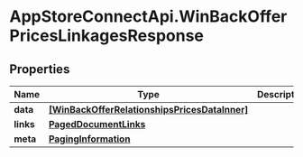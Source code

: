 # AppStoreConnectApi.WinBackOfferPricesLinkagesResponse

## Properties

Name | Type | Description | Notes
------------ | ------------- | ------------- | -------------
**data** | [**[WinBackOfferRelationshipsPricesDataInner]**](WinBackOfferRelationshipsPricesDataInner.md) |  | 
**links** | [**PagedDocumentLinks**](PagedDocumentLinks.md) |  | 
**meta** | [**PagingInformation**](PagingInformation.md) |  | [optional] 


